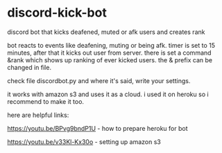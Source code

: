 # discord-kick-bot
discord bot that kicks deafened, muted or afk users and creates rank

bot reacts to events like deafening, muting or being afk. timer is set to 15 minutes, after that it kicks out user from server. there is set a command &rank which shows up ranking of ever kicked users. the & prefix can be changed in file. 

check file discordbot.py and where it's said, write your settings. 

it works with amazon s3 and uses it as a cloud. i used it on heroku so i recommend to make it too. 

here are helpful links:

https://youtu.be/BPvg9bndP1U - how to prepare heroku for bot

https://youtu.be/v33Kl-Kx30o - setting up amazon s3
